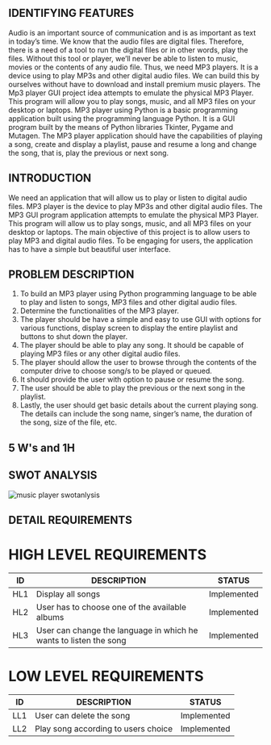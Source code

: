 
## IDENTIFYING FEATURES

Audio is an important source of communication and is as important as text in today’s time. We know that the audio files are digital files. Therefore, there is a need of a tool to run the digital files or in other words, play the files. Without this tool or player, we’ll never be able to listen to music, movies or the contents of any audio file.
Thus, we need MP3 players. It is a device using to play MP3s and other digital audio files. We can build this by ourselves without have to download and install premium music players. The Mp3 player GUI project idea attempts to emulate the physical MP3 Player.
This program will allow you to play songs, music, and all MP3 files on your desktop or laptops. MP3 player using Python is a basic programming application built using the programming language Python. It is a GUI program built by the means of Python libraries Tkinter, Pygame and Mutagen.
The MP3 player application should have the capabilities of playing a song, create and display a playlist, pause and resume a long and change the song, that is, play the previous or next song.


## INTRODUCTION

We need an application that will allow us to play or listen to digital audio files. MP3 player is the device to play MP3s and other digital audio files. The MP3 GUI program application attempts to emulate the physical MP3 Player. This program will allow us to play songs, music, and all MP3 files on your desktop or laptops.
The main objective of this project is to allow users to play MP3 and digital audio files. To be engaging for users, the application has to have a simple but beautiful user interface.


## PROBLEM DESCRIPTION

1. To build an MP3 player using Python programming language to be able to play and listen to songs, MP3 files and other digital audio files.
2. Determine the functionalities of the MP3 player.
3. The player should be have a simple and easy to use GUI with options for various functions, display screen to display the entire playlist and buttons to shut down the player.
4. The player should be able to play any song. It should be capable of playing MP3 files or any other digital audio files.
5. The player should allow the user to browse through the contents of the computer drive to choose song/s to be played or queued.
6. It should provide the user with option to pause or resume the song.
7. The user should be able to play the previous or the next song in the playlist.
8. Lastly, the user should get basic details about the current playing song. The details can include the song name, singer’s name, the duration of the song, size of the file, etc.


## 5 W's and 1H





## SWOT ANALYSIS

![music player swotanlysis](https://user-images.githubusercontent.com/98878326/163664655-25f2923d-fb4c-4e9f-968c-646c420110b1.jpg)

## DETAIL REQUIREMENTS

# HIGH LEVEL REQUIREMENTS

| ID | DESCRIPTION | STATUS |
|----| ----------- | ------|
|HL1|  Display all songs | Implemented |
|HL2|  User has to choose one of the available albums | Implemented  |
|HL3| User can change the language in which he wants to listen the song| Implemented|



# LOW LEVEL REQUIREMENTS

|ID| DESCRIPTION| STATUS|
|--|------------|-------|
|LL1| User can delete the song| Implemented|
|LL2| Play song according to users choice| Implemented|


